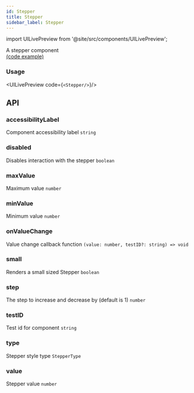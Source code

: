 ```yaml
---
id: Stepper
title: Stepper
sidebar_label: Stepper
---
```


import UILivePreview from '@site/src/components/UILivePreview';

A stepper component  
[(code example)](https://github.com/wix/react-native-ui-lib/blob/master/demo/src/screens/componentScreens/StepperScreen.tsx)
<div style={{display: 'flex', flexDirection: 'row', overflowX: 'auto', maxHeight: '500px', alignItems: 'center'}}></div>

### Usage
<UILivePreview code={`<Stepper/>`}/>

## API
### accessibilityLabel
Component accessibility label
`string ` 

### disabled
Disables interaction with the stepper
`boolean ` 

### maxValue
Maximum value
`number ` 

### minValue
Minimum value
`number ` 

### onValueChange
Value change callback function
`(value: number, testID?: string) => void ` 

### small
Renders a small sized Stepper
`boolean ` 

### step
The step to increase and decrease by (default is 1)
`number ` 

### testID
Test id for component
`string ` 

### type
Stepper style type
`StepperType ` 

### value
Stepper value
`number ` 


